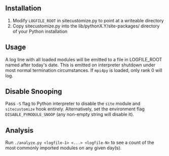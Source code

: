 Installation
---------------

1. Modify `LOGFILE_ROOT` in sitecustomize.py to point at a writeable directory
2. Copy sitecustomize.py into the lib/pythonX.Y/site-packages/ directory of your Python installation

Usage
--------
A log line with all loaded modules will be emitted to a file in LOGFILE_ROOT named after today's date.
This is emitted on interpreter shutdown under most normal termination circumstances.  If `mpi4py` is 
loaded, only rank 0 will log.

Disable Snooping
----------------
Pass `-S` flag to Python interpreter to disable the `site` module and
`sitecustomize` hook entirely.  Alternatively, set the environment flag
`DISABLE_PYMODULE_SNOOP` (any non-empty string will disable it).

Analysis
---------
Run `./analyze.py <logfile-1> <...> <logfile-N>` to see a count of the most commonly imported modules on any given day(s).
